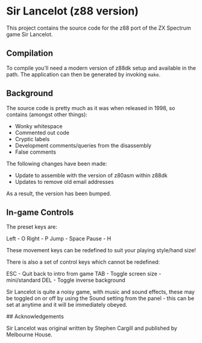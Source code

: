 # Sir Lancelot (z88 version)

This project contains the source code for the z88 port of the
ZX Spectrum game Sir Lancelot.

## Compilation

To compile you'll need a modern version of z88dk setup and
available in the path. The application can then be generated
by invoking `make`.

## Background

The source code is pretty much as it was when released in 1998, so 
contains (amongst other things):

- Wonky whitespace
- Commented out code
- Cryptic labels
- Development comments/queries from the disassembly
- False comments

The following changes have been made:

- Update to assemble with the version of z80asm within z88dk
- Updates to remove old email addresses

As a result, the version has been bumped.

## In-game Controls

The preset keys are:

Left    - O
Right   - P
Jump    - Space
Pause   - H

These movement keys can be redefined to suit your playing style/hand size!

There is also a set of control keys which cannot be redefined:

ESC     - Quit back to intro from game
TAB     - Toggle screen size - mini/standard
DEL     - Toggle inverse background

Sir Lancelot is quite a noisy game, with music and sound effects, these
may be toggled on or off by using the Sound setting from the panel - this
can be set at anytime and it will be immediately obeyed.

## Acknowledgements

Sir Lancelot was original written by Stephen Cargill and published by
Melbourne House.
